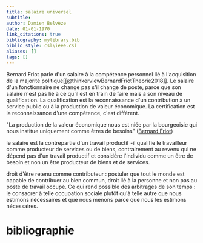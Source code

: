 ```yaml
---
title: salaire universel
subtitle:
author: Damien Belvèze
date: 01-01-1970
link_citations: true
bibliography: mylibrary.bib
biblio_style: csl\ieee.csl
aliases: []
tags: []
---
```


Bernard Friot parle d'un salaire à la compétence personnel lié à l'acquisition de la majorité politique[[@thinkerviewBernardFriotTheorie2018]]. 
Le salaire d'un fonctionnaire ne change pas s'il change de poste, parce que son salaire n'est pas lié à ce qu'il est en train de faire mais à son niveau de qualification. La qualification est la reconnaissance d'un contribution à un service public ou à la production de valeur économique. La certification est la reconnaissance d'une compétence, c'est différent. 

"La production de la valeur économique nous est niée par la bourgeoisie qui nous institue uniquement comme êtres de besoins" ([Bernard Friot](https://www.youtube.com/watch?v=zrS-OkFTLkc))

le salaire est la contrepartie d'un travail productif -il qualifie le travailleur comme producteur de services ou de biens, contrairement au revenu qui ne dépend pas d'un travail productif et considère l'individu comme un être de besoin et non un être producteur de biens et de services. 

droit d'être retenu comme contributeur : postuler que tout le monde est capable de contribuer au bien commun, droit lié à la personne et non pas au poste de travail occupé. Ce qui rend possible des arbitrages de son temps : le consacrer à telle occupation sociale plutôt qu'à telle autre que nous estimons nécessaires et que nous menons parce que nous les estimons nécessaires. 


# bibliographie

